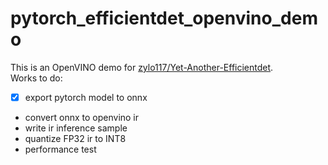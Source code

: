 # pytorch_efficientdet_openvino_demo
This is an OpenVINO demo for [zylo117/Yet-Another-Efficientdet](https://github.com/zylo117/Yet-Another-EfficientDet-Pytorch).<br>
Works to do:<br>
- [x] export pytorch model to onnx<br>
- convert onnx to openvino ir<br>
- write ir inference sample<br>
- quantize FP32 ir to INT8<br>
- performance test<br>
